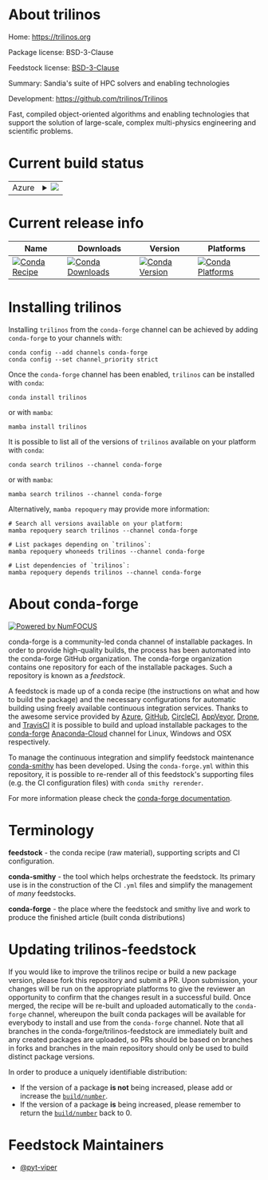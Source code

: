 About trilinos
==============

Home: https://trilinos.org

Package license: BSD-3-Clause

Feedstock license: [BSD-3-Clause](https://github.com/conda-forge/trilinos-feedstock/blob/master/LICENSE.txt)

Summary: Sandia's suite of HPC solvers and enabling technologies

Development: https://github.com/trilinos/Trilinos

Fast, compiled object-oriented algorithms and enabling technologies that support the solution of large-scale, complex multi-physics engineering and scientific problems.

Current build status
====================


<table>
    
  <tr>
    <td>Azure</td>
    <td>
      <details>
        <summary>
          <a href="https://dev.azure.com/conda-forge/feedstock-builds/_build/latest?definitionId=5388&branchName=master">
            <img src="https://dev.azure.com/conda-forge/feedstock-builds/_apis/build/status/trilinos-feedstock?branchName=master">
          </a>
        </summary>
        <table>
          <thead><tr><th>Variant</th><th>Status</th></tr></thead>
          <tbody><tr>
              <td>linux_64_mpimpich</td>
              <td>
                <a href="https://dev.azure.com/conda-forge/feedstock-builds/_build/latest?definitionId=5388&branchName=master">
                  <img src="https://dev.azure.com/conda-forge/feedstock-builds/_apis/build/status/trilinos-feedstock?branchName=master&jobName=linux&configuration=linux_64_mpimpich" alt="variant">
                </a>
              </td>
            </tr><tr>
              <td>linux_64_mpiopenmpi</td>
              <td>
                <a href="https://dev.azure.com/conda-forge/feedstock-builds/_build/latest?definitionId=5388&branchName=master">
                  <img src="https://dev.azure.com/conda-forge/feedstock-builds/_apis/build/status/trilinos-feedstock?branchName=master&jobName=linux&configuration=linux_64_mpiopenmpi" alt="variant">
                </a>
              </td>
            </tr><tr>
              <td>osx_64_mpimpich</td>
              <td>
                <a href="https://dev.azure.com/conda-forge/feedstock-builds/_build/latest?definitionId=5388&branchName=master">
                  <img src="https://dev.azure.com/conda-forge/feedstock-builds/_apis/build/status/trilinos-feedstock?branchName=master&jobName=osx&configuration=osx_64_mpimpich" alt="variant">
                </a>
              </td>
            </tr><tr>
              <td>osx_64_mpiopenmpi</td>
              <td>
                <a href="https://dev.azure.com/conda-forge/feedstock-builds/_build/latest?definitionId=5388&branchName=master">
                  <img src="https://dev.azure.com/conda-forge/feedstock-builds/_apis/build/status/trilinos-feedstock?branchName=master&jobName=osx&configuration=osx_64_mpiopenmpi" alt="variant">
                </a>
              </td>
            </tr>
          </tbody>
        </table>
      </details>
    </td>
  </tr>
</table>

Current release info
====================

| Name | Downloads | Version | Platforms |
| --- | --- | --- | --- |
| [![Conda Recipe](https://img.shields.io/badge/recipe-trilinos-green.svg)](https://anaconda.org/conda-forge/trilinos) | [![Conda Downloads](https://img.shields.io/conda/dn/conda-forge/trilinos.svg)](https://anaconda.org/conda-forge/trilinos) | [![Conda Version](https://img.shields.io/conda/vn/conda-forge/trilinos.svg)](https://anaconda.org/conda-forge/trilinos) | [![Conda Platforms](https://img.shields.io/conda/pn/conda-forge/trilinos.svg)](https://anaconda.org/conda-forge/trilinos) |

Installing trilinos
===================

Installing `trilinos` from the `conda-forge` channel can be achieved by adding `conda-forge` to your channels with:

```
conda config --add channels conda-forge
conda config --set channel_priority strict
```

Once the `conda-forge` channel has been enabled, `trilinos` can be installed with `conda`:

```
conda install trilinos
```

or with `mamba`:

```
mamba install trilinos
```

It is possible to list all of the versions of `trilinos` available on your platform with `conda`:

```
conda search trilinos --channel conda-forge
```

or with `mamba`:

```
mamba search trilinos --channel conda-forge
```

Alternatively, `mamba repoquery` may provide more information:

```
# Search all versions available on your platform:
mamba repoquery search trilinos --channel conda-forge

# List packages depending on `trilinos`:
mamba repoquery whoneeds trilinos --channel conda-forge

# List dependencies of `trilinos`:
mamba repoquery depends trilinos --channel conda-forge
```


About conda-forge
=================

[![Powered by
NumFOCUS](https://img.shields.io/badge/powered%20by-NumFOCUS-orange.svg?style=flat&colorA=E1523D&colorB=007D8A)](https://numfocus.org)

conda-forge is a community-led conda channel of installable packages.
In order to provide high-quality builds, the process has been automated into the
conda-forge GitHub organization. The conda-forge organization contains one repository
for each of the installable packages. Such a repository is known as a *feedstock*.

A feedstock is made up of a conda recipe (the instructions on what and how to build
the package) and the necessary configurations for automatic building using freely
available continuous integration services. Thanks to the awesome service provided by
[Azure](https://azure.microsoft.com/en-us/services/devops/), [GitHub](https://github.com/),
[CircleCI](https://circleci.com/), [AppVeyor](https://www.appveyor.com/),
[Drone](https://cloud.drone.io/welcome), and [TravisCI](https://travis-ci.com/)
it is possible to build and upload installable packages to the
[conda-forge](https://anaconda.org/conda-forge) [Anaconda-Cloud](https://anaconda.org/)
channel for Linux, Windows and OSX respectively.

To manage the continuous integration and simplify feedstock maintenance
[conda-smithy](https://github.com/conda-forge/conda-smithy) has been developed.
Using the ``conda-forge.yml`` within this repository, it is possible to re-render all of
this feedstock's supporting files (e.g. the CI configuration files) with ``conda smithy rerender``.

For more information please check the [conda-forge documentation](https://conda-forge.org/docs/).

Terminology
===========

**feedstock** - the conda recipe (raw material), supporting scripts and CI configuration.

**conda-smithy** - the tool which helps orchestrate the feedstock.
                   Its primary use is in the construction of the CI ``.yml`` files
                   and simplify the management of *many* feedstocks.

**conda-forge** - the place where the feedstock and smithy live and work to
                  produce the finished article (built conda distributions)


Updating trilinos-feedstock
===========================

If you would like to improve the trilinos recipe or build a new
package version, please fork this repository and submit a PR. Upon submission,
your changes will be run on the appropriate platforms to give the reviewer an
opportunity to confirm that the changes result in a successful build. Once
merged, the recipe will be re-built and uploaded automatically to the
`conda-forge` channel, whereupon the built conda packages will be available for
everybody to install and use from the `conda-forge` channel.
Note that all branches in the conda-forge/trilinos-feedstock are
immediately built and any created packages are uploaded, so PRs should be based
on branches in forks and branches in the main repository should only be used to
build distinct package versions.

In order to produce a uniquely identifiable distribution:
 * If the version of a package **is not** being increased, please add or increase
   the [``build/number``](https://docs.conda.io/projects/conda-build/en/latest/resources/define-metadata.html#build-number-and-string).
 * If the version of a package **is** being increased, please remember to return
   the [``build/number``](https://docs.conda.io/projects/conda-build/en/latest/resources/define-metadata.html#build-number-and-string)
   back to 0.

Feedstock Maintainers
=====================

* [@pyt-viper](https://github.com/pyt-viper/)

